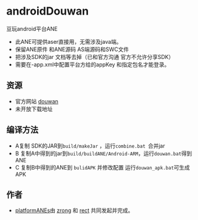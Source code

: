 ﻿androidDouwan
=============

豆玩android平台ANE
* 此ANE可提供aser直接用，无需涉及java端。
* 保留ANE原件 和ANE源码  AS端源码和SWC文件
* 把涉及SDK的jar 文档等去掉（已和官方沟通 官方不允许分享SDK）
*  需要在-app.xml中配置平台方给的appKey 和指定包名才能登录。

## 资源

* 官方网站 [douwan](http://www.douwan.com)
* 未开放下载地址

## 编译方法
*  A复制 SDK的JAR到`build/makeJar` ，运行`combine.bat `合并jar
*  B 复制A中得到的jar到`build/buildANE/Android-ARM`，运行`douwan.bat`得到ANE
*  C 复制B中得到的ANE到 `bulidAPK` 并修改配置 运行`douwan_apk.bat`可生成APK


## 作者

* [platformANEs](https://github.com/platformanes)由 [zrong](http://zengrong.net) 和 [rect](http://www.shadowkong.com/) 共同发起并完成。

